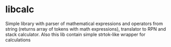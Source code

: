 # libcalc
Simple library with parser of mathematical expressions and operators from string (returns array of tokens with math expressions), translator  to RPN and stack calculator. Also this lib contain simple strtok-like wrapper for calculations
